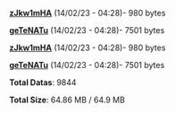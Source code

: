 [**zJkw1mHA**](/data/zJkw1mHA.txt) (14/02/23 - 04:28)- 980 bytes

[**geTeNATu**](/data/geTeNATu.txt) (14/02/23 - 04:28)- 7501 bytes

[**zJkw1mHA**](/data/zJkw1mHA.txt) (14/02/23 - 04:28)- 980 bytes

[**geTeNATu**](/data/geTeNATu.txt) (14/02/23 - 04:28)- 7501 bytes

**Total Datas**: 9844

**Total Size**: 64.86 MB / 64.9 MB